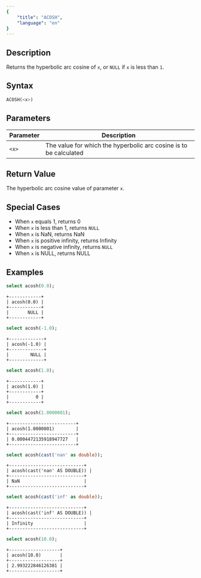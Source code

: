 ```yaml
---
{
    "title": "ACOSH",
    "language": "en"
}
---
```


## Description

Returns the hyperbolic arc cosine of `x`, or `NULL` if `x` is less than `1`.

## Syntax

```sql
ACOSH(<x>)
```

## Parameters

| Parameter | Description |  
| -- | -- |  
| `<x>` | The value for which the hyperbolic arc cosine is to be calculated |  

## Return Value  

The hyperbolic arc cosine value of parameter `x`.

## Special Cases

- When `x` equals 1, returns 0
- When `x` is less than 1, returns `NULL`
- When `x` is NaN, returns NaN
- When `x` is positive infinity, returns Infinity
- When `x` is negative infinity, returns `NULL`
- When `x` is NULL, returns NULL

## Examples

```sql
select acosh(0.0);
```

```text
+------------+
| acosh(0.0) |
+------------+
|       NULL |
+------------+
```

```sql
select acosh(-1.0);
```

```text
+-------------+
| acosh(-1.0) |
+-------------+
|        NULL |
+-------------+
```

```sql
select acosh(1.0);
```

```text
+------------+
| acosh(1.0) |
+------------+
|          0 |
+------------+
```

```sql
select acosh(1.0000001);
```

```text
+-------------------------+
| acosh(1.0000001)        |
+-------------------------+
| 0.0004472135918947727   |
+-------------------------+
```

```sql
select acosh(cast('nan' as double));
```

```text
+----------------------------+
| acosh(cast('nan' AS DOUBLE)) |
+----------------------------+
| NaN                        |
+----------------------------+
```

```sql
select acosh(cast('inf' as double));
```

```text
+----------------------------+
| acosh(cast('inf' AS DOUBLE)) |
+----------------------------+
| Infinity                   |
+----------------------------+
```

```sql
select acosh(10.0);
```

```text
+-------------------+
| acosh(10.0)       |
+-------------------+
| 2.993222846126381 |
+-------------------+
```
